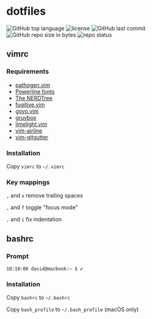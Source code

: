 # dotfiles
![GitHub top language](https://img.shields.io/github/languages/top/schdav/dotfiles.svg)
![license](https://img.shields.io/github/license/schdav/dotfiles.svg)
![GitHub last commit](https://img.shields.io/github/last-commit/schdav/dotfiles.svg)
![GitHub repo size in bytes](https://img.shields.io/github/repo-size/schdav/dotfiles.svg)
![repo status](https://img.shields.io/badge/repo%20status-reuploaded-orange.svg)
## vimrc
### Requirements
* [pathogen.vim](https://github.com/tpope/vim-pathogen)
* [Powerline fonts](https://github.com/powerline/fonts)
* [The NERDTree](https://github.com/scrooloose/nerdtree)
* [fugitive.vim](https://github.com/tpope/vim-fugitive)
* [goyo.vim](https://github.com/junegunn/goyo.vim)
* [gruvbox](https://github.com/morhetz/gruvbox)
* [limelight.vim](https://github.com/junegunn/limelight.vim)
* [vim-airline](https://github.com/vim-airline/vim-airline)
* [vim-gitgutter](https://github.com/airblade/vim-gitgutter)
### Installation
Copy `vimrc` to `~/.vimrc`
### Key mappings
`,` and `x` remove trailing spaces

`,` and `f` toggle "focus mode"

`,` and `i` fix indentation
## bashrc
### Prompt
`10:10:00 david@macbook:~ $ ✔ `
### Installation
Copy `bashrc` to `~/.bashrc`

Copy `bash_profile` to `~/.bash_profile` (macOS only)
